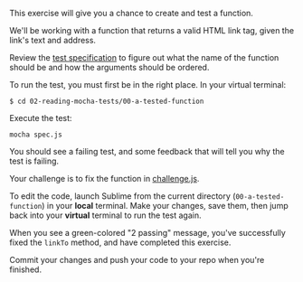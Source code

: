 This exercise will give you a chance to create and test a function.

We'll be working with a function that returns a valid HTML link tag, given the link's text and address.

Review the [test specification](https://github.com/Bloc/frontend-javascript-exercises/blob/master/02-reading-mocha-tests/00-a-tested-function/spec.js) to figure out what the name of the function should be and how the arguments should be ordered.

To run the test, you must first be in the right place. In your virtual terminal:

```bash(Vagrant)
$ cd 02-reading-mocha-tests/00-a-tested-function
```

Execute the test:

```bash(Vagrant)
mocha spec.js
```

You should see a failing test, and some feedback that will tell you why the test is failing.

Your challenge is to fix the function in [challenge.js](https://github.com/Bloc/frontend-javascript-exercises/blob/master/02-reading-mocha-tests/00-a-tested-function/challenge.js).

To edit the code, launch Sublime from the current directory (`00-a-tested-function`) in your **local** terminal. Make your changes, save them, then jump back into your **virtual** terminal to run the test again.

When you see a green-colored "2 passing" message, you've successfully fixed the `linkTo` method, and have completed this exercise.

Commit your changes and push your code to your repo when you're finished.
